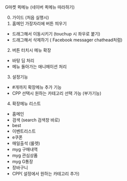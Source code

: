 G마켓 퀵메뉴 (네이버 퀵메뉴 따라하기)

0.  가이드 (처음 실행시)
1.  홈메인 가장자리에 버튼 띄우기
 - 드래그해서 이동시키기 (touchup 시 좌우로 붙기)
 - 드래그해서 삭제하기 ( Facebook messager chathead처럼)
2.  버튼 터치시 메뉴 확장
 - 바탕 딤 처리
 - 메뉴 돌아가는 애니메이션 처리
3.  설정기능
 - #개까지 확장메뉴 추가 기능
 - CPP 선택시 원하는 카테고리 선택 가능 (부가기능)
4.  확장메뉴 리스트
  - 홈메인
  - 검색 (search 검색창 바로)
  - best
  - 이벤트리스트
  - e쿠폰 
  - 매일출석 (룰렛)
  - myg 구매내역
  - myg 관심상품
  - myg G통장
  - 장바구니
  - CPP( 설정에서 원하는 카테고리 추가)
